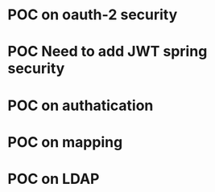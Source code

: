 # POC on oauth-2 security
# POC Need to add JWT spring security
# POC on authatication
# POC on mapping
# POC on LDAP
